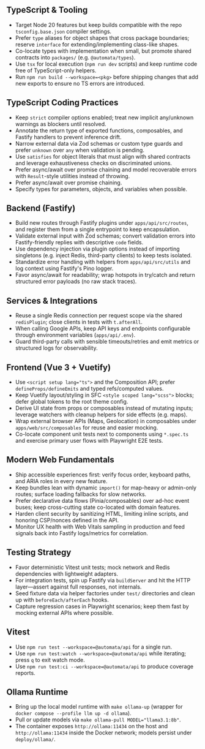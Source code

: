 ## TypeScript & Tooling
- Target Node 20 features but keep builds compatible with the repo `tsconfig.base.json` compiler settings.
- Prefer `type` aliases for object shapes that cross package boundaries; reserve `interface` for extending/implementing class-like shapes.
- Co-locate types with implementation when small, but promote shared contracts into `packages/` (e.g. `@automata/types`).
- Use `tsx` for local execution (`npm run dev` scripts) and keep runtime code free of TypeScript-only helpers.
- Run `npm run build --workspace=<pkg>` before shipping changes that add new exports to ensure no TS errors are introduced.

## TypeScript Coding Practices
- Keep `strict` compiler options enabled; treat new implicit any/unknown warnings as blockers until resolved.
- Annotate the return type of exported functions, composables, and Fastify handlers to prevent inference drift.
- Narrow external data via Zod schemas or custom type guards and prefer `unknown` over `any` when validation is pending.
- Use `satisfies` for object literals that must align with shared contracts and leverage exhaustiveness checks on discriminated unions.
- Prefer async/await over promise chaining and model recoverable errors with `Result`-style utilities instead of throwing.
- Prefer async/await over promise chaining.
- Specify types for parameters, objects, and variables when possible.

## Backend (Fastify)
- Build new routes through Fastify plugins under `apps/api/src/routes`, and register them from a single entrypoint to keep encapsulation.
- Validate external input with Zod schemas; convert validation errors into Fastify-friendly replies with descriptive `code` fields.
- Use dependency injection via plugin options instead of importing singletons (e.g. inject Redis, third-party clients) to keep tests isolated.
- Standardize error handling with helpers from `apps/api/src/utils` and log context using Fastify's Pino logger.
- Favor async/await for readability; wrap hotspots in try/catch and return structured error payloads (no raw stack traces).

## Services & Integrations
- Reuse a single Redis connection per request scope via the shared `redisPlugin`; close clients in tests with `t.afterAll`.
- When calling Google APIs, keep API keys and endpoints configurable through environment variables (`apps/api/.env`).
- Guard third-party calls with sensible timeouts/retries and emit metrics or structured logs for observability.

## Frontend (Vue 3 + Vuetify)
- Use `<script setup lang="ts">` and the Composition API; prefer `defineProps/defineEmits` and typed refs/computed values.
- Keep Vuetify layout/styling in SFC `<style scoped lang="scss">` blocks; defer global tokens to the root theme config.
- Derive UI state from props or composables instead of mutating inputs; leverage watchers with cleanup helpers for side effects (e.g. maps).
- Wrap external browser APIs (Maps, Geolocation) in composables under `apps/web/src/composables` for reuse and easier mocking.
- Co-locate component unit tests next to components using `*.spec.ts` and exercise primary user flows with Playwright E2E tests.

## Modern Web Fundamentals
- Ship accessible experiences first: verify focus order, keyboard paths, and ARIA roles in every new feature.
- Keep bundles lean with dynamic `import()` for map-heavy or admin-only routes; surface loading fallbacks for slow networks.
- Prefer declarative data flows (Pinia/composables) over ad-hoc event buses; keep cross-cutting state co-located with domain features.
- Harden client security by sanitizing HTML, limiting inline scripts, and honoring CSP/nonces defined in the API.
- Monitor UX health with Web Vitals sampling in production and feed signals back into Fastify logs/metrics for correlation.

## Testing Strategy
- Favor deterministic Vitest unit tests; mock network and Redis dependencies with lightweight adapters.
- For integration tests, spin up Fastify via `buildServer` and hit the HTTP layer—assert against full responses, not internals.
- Seed fixture data via helper factories under `test/` directories and clean up with `beforeEach/afterEach` hooks.
- Capture regression cases in Playwright scenarios; keep them fast by mocking external APIs where possible.

## Vitest
- Use `npm run test --workspace=@automata/api` for a single run.
- Use `npm run test:watch --workspace=@automata/api` while iterating; press `q` to exit watch mode.
- Use `npm run test:ci --workspace=@automata/api` to produce coverage reports.

## Ollama Runtime
- Bring up the local model runtime with `make ollama-up` (wrapper for `docker compose --profile llm up -d ollama`).
- Pull or update models via `make ollama-pull MODEL="llama3.1:8b"`.
- The container exposes `http://ollama:11434` on the host and `http://ollama:11434` inside the Docker network; models persist under `deploy/ollama/`.
